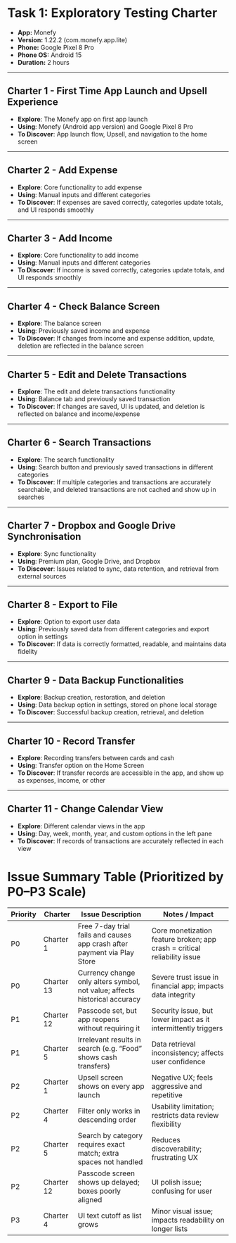 # **Task 1: Exploratory Testing Charter**

- **App:** Monefy  
- **Version:** 1.22.2 (com.monefy.app.lite)  
- **Phone:** Google Pixel 8 Pro  
- **Phone OS:** Android 15  
- **Duration:** 2 hours  

---

## **Charter 1 - First Time App Launch and Upsell Experience**
- **Explore**: The Monefy app on first app launch  
- **Using**: Monefy (Android app version) and Google Pixel 8 Pro  
- **To Discover**: App launch flow, Upsell, and navigation to the home screen  

---

## **Charter 2 - Add Expense**
- **Explore**: Core functionality to add expense  
- **Using**: Manual inputs and different categories  
- **To Discover**: If expenses are saved correctly, categories update totals, and UI responds smoothly  

---

## **Charter 3 - Add Income**
- **Explore**: Core functionality to add income  
- **Using**: Manual inputs and different categories  
- **To Discover**: If income is saved correctly, categories update totals, and UI responds smoothly  

---

## **Charter 4 - Check Balance Screen**
- **Explore**: The balance screen  
- **Using**: Previously saved income and expense  
- **To Discover**: If changes from income and expense addition, update, deletion are reflected in the balance screen  

---

## **Charter 5 - Edit and Delete Transactions**
- **Explore**: The edit and delete transactions functionality  
- **Using**: Balance tab and previously saved transaction  
- **To Discover**: If changes are saved, UI is updated, and deletion is reflected on balance and income/expense  

---

## **Charter 6 - Search Transactions**
- **Explore**: The search functionality  
- **Using**: Search button and previously saved transactions in different categories  
- **To Discover**: If multiple categories and transactions are accurately searchable, and deleted transactions are not cached and show up in searches  

---

## **Charter 7 - Dropbox and Google Drive Synchronisation**
- **Explore**: Sync functionality  
- **Using**: Premium plan, Google Drive, and Dropbox  
- **To Discover**: Issues related to sync, data retention, and retrieval from external sources  

---

## **Charter 8 - Export to File**
- **Explore**: Option to export user data  
- **Using**: Previously saved data from different categories and export option in settings  
- **To Discover**: If data is correctly formatted, readable, and maintains data fidelity  

---

## **Charter 9 - Data Backup Functionalities**
- **Explore**: Backup creation, restoration, and deletion  
- **Using**: Data backup option in settings, stored on phone local storage  
- **To Discover**: Successful backup creation, retrieval, and deletion  

---

## **Charter 10 - Record Transfer**
- **Explore**: Recording transfers between cards and cash  
- **Using**: Transfer option on the Home Screen  
- **To Discover**: If transfer records are accessible in the app, and show up as expenses, income, or other  

---

## **Charter 11 - Change Calendar View**
- **Explore**: Different calendar views in the app  
- **Using**: Day, week, month, year, and custom options in the left pane  
- **To Discover**: If records of transactions are accurately reflected in each view


# Issue Summary Table (Prioritized by P0–P3 Scale)

| Priority | Charter     | Issue Description                                                                 | Notes / Impact                                                              |
|----------|-------------|------------------------------------------------------------------------------------|------------------------------------------------------------------------------|
| P0       | Charter 1   | Free 7-day trial fails and causes app crash after payment via Play Store          | Core monetization feature broken; app crash = critical reliability issue    |
| P0       | Charter 13  | Currency change only alters symbol, not value; affects historical accuracy        | Severe trust issue in financial app; impacts data integrity                 |
| P1       | Charter 12  | Passcode set, but app reopens without requiring it                                | Security issue, but lower impact as it intermittently triggers              |
| P1       | Charter 5   | Irrelevant results in search (e.g. “Food” shows cash transfers)                   | Data retrieval inconsistency; affects user confidence                       |
| P2       | Charter 1   | Upsell screen shows on every app launch                                           | Negative UX; feels aggressive and repetitive                                |
| P2       | Charter 4   | Filter only works in descending order                                             | Usability limitation; restricts data review flexibility                     |
| P2       | Charter 5   | Search by category requires exact match; extra spaces not handled                 | Reduces discoverability; frustrating UX                                     |
| P2       | Charter 12  | Passcode screen shows up delayed; boxes poorly aligned                            | UI polish issue; confusing for user                                         |
| P3       | Charter 4   | UI text cutoff as list grows                                                      | Minor visual issue; impacts readability on longer lists                     |


